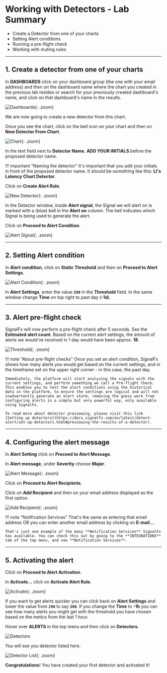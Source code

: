 # Working with Detectors - Lab Summary

* Create a Detector from one of your charts
* Setting Alert conditions
* Running a pre-flight check
* Working with muting rules

---

## 1. Create a detector from one of your charts

In **DASHBOARDS** click on your dashboard group (the one with your email address) and then on the dashboard name where the chart you created in the previous lab resides or search for your previously created dashboard's name, and click on that dashboard's name in the results.

![Dashboards](../images/detectors/M1-l2-1.png){: .zoom}

We are now going to create a new detector from this chart.

Once you see the chart, click on the bell icon on your chart and then on **New Detector From Chart**.

![Chart](../images/detectors/M1-l2-2.png){: .zoom}

In the text field next to **Detector Name**, **ADD YOUR INITIALS** before the proposed detector name.

!!! important "Naming the detector"
    It's important that you add your initials in front of the proposed detector name.
    It should be something like this: **LI's Latency Chart Detector**.

Click on **Create Alert Rule**.

![New Detector](../images/detectors/M1-l2-3.png){: .zoom}

In the Detector window, inside **Alert signal**, the Signal we will alert on is marked with a (blue) bell in the **Alert on** column. The bell indicates which Signal is being used to generate the alert.

Click on **Proceed to Alert Condition**.

![Alert Signal](../images/detectors/M1-l2-4.png){: .zoom}

---

## 2. Setting Alert condition

In **Alert condition**, click on **Static Threshold** and then on **Proceed to Alert Settings**.

![Alert Condition](../images/detectors/M1-l2-5.png){: .zoom}

In **Alert Settings**, enter the value **`290`** in the **Threshold** field. In the same window change **Time** on top right to past day (**-1d**).

---

## 3. Alert pre-flight check

SignalFx will now perform a pre-flight check after 5 seconds. See the **Estimated alert count**. Based on the current alert settings, the amount of alerts we would’ve received in 1 day would have been approx. **18**.

![Threshold](../images/detectors/M1-l2-6.png){: .zoom}

!!! note "About pre-flight checks"
    Once you set an alert condition, SignalFx shows how many alerts you would get based on the current settings, and in the timeframe set on the upper right corner - in this case, the past day.

    Immediately, the platform will start analyzing the signals with the current settings, and perform something we call a Pre-flight Check. This enables you to test the alert conditions using the historical data in the platform, to ensure the settings are logical and will not inadvertently generate an alert storm, removing the guess work from configuring alerts in a simple but very powerful way, only available using SignalFx.

    To read more about detector previewing, please visit this link
    [Setting up detectors](https://docs.signalfx.com/en/latest/detect-alert/set-up-detectors.html#previewing-the-results-of-a-detector).

---

## 4. Configuring the alert message

In **Alert Setting** click on **Proceed to Alert Message**.

In **Alert message**, under **Severity** choose **Major**.

![Alert Message](../images/detectors/M1-l2-7.png){: .zoom}

Click on **Proceed to Alert Recipients**.

Click on **Add Recipient** and then on your email address displayed as the first option.

![Add Recipient](../images/detectors/M1-l2-8.png){: .zoom}

!!! note "Notification Services"
    That's the same as entering that email address OR you can enter another email address by clicking on **E-mail...**.
    
    That's just one example of the many **Notification Services** SignalFx has available. You can check this out by going to the **INTEGRATIONS** tab of the top menu, and see **Notification Services**.

---

## 5. Activating the alert

Click on **Proceed to Alert Activation**.

In **Activate...** click on **Activate Alert Rule**.

![Activate](../images/detectors/M1-l2-9.png){: .zoom}

If you want to get alerts quicker you can click back on **Alert Settings** and lower the value from **`290`** to say **`280`**.
If you change the **Time** to **-1h** you can see how many alerts you might get with the threshold you have chosen based on the metics from the last 1 hour.

Hover over **ALERTS** in the top menu and then click on **Detectors**.

![Detectors](../images/detectors/detectors-menu.png)

You will see you detector listed here.

![Detector List](../images/detectors/active-alerts.png){: .zoom}

**Congratulations**! You have created your first detector and activated it!
